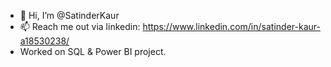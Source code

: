 - 👋 Hi, I’m @SatinderKaur
- 📫 Reach me out via linkedin: https://www.linkedin.com/in/satinder-kaur-a18530238/
- Worked on SQL & Power BI project.

<!---
SatinderKaur4432/SatinderKaur4432 is a ✨ special ✨ repository because its `README.md` (this file) appears on your GitHub profile.
You can click the Preview link to take a look at your changes.
--->
